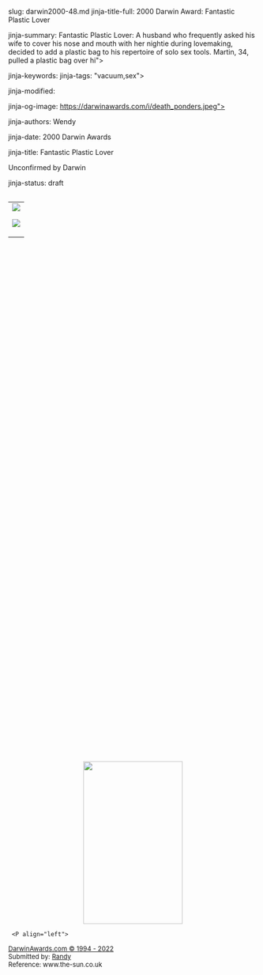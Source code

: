 slug: darwin2000-48.md
jinja-title-full: 2000 Darwin Award: Fantastic Plastic Lover

jinja-summary: Fantastic Plastic Lover: A husband who frequently asked his wife to cover his nose and mouth with her nightie during lovemaking, decided to add a plastic bag to his repertoire of solo sex tools. Martin, 34, pulled a plastic bag over hi">

jinja-keywords:
jinja-tags: "vacuum,sex">

jinja-modified:

jinja-og-image: https://darwinawards.com/i/death_ponders.jpeg">

jinja-authors: Wendy

jinja-date: 2000 Darwin Awards


jinja-title: Fantastic Plastic Lover

Unconfirmed by Darwin</FONT></H2>

jinja-status: draft

<TABLE border=0 align=right><TR><TD align=center>
<A href="/cgi/search.pl?keywords=category%3Dvacuum&swishindex=stories.data&show_description=yes&maxdisplay=10&maxresults=50"><IMG src="/i/icon/vacuum.png" border=0></A>

<A href="/cgi/search.pl?keywords=category%3Dsex&swishindex=stories.data&show_description=yes&maxdisplay=10&maxresults=50"><IMG src="/i/icon/sex.png" border=0></A>

</TD></TR></TABLE>

	 <DIV align="left">(November 2000, England) A husband who frequently asked his wife to cover his nose and mouth with her nightie during lovemaking, decided to add a plastic bag to his repertoire of solo sex tools. Martin, 34, pulled a plastic bag over his head and used a vacuum cleaner to remove the air. He was found lying by the still-running vacuum cleaner, fully clothed, dead, still holding the plug. <!-- Martin Hunt -->
	 </DIV>

<P align=center>
<IMG src="/i/art/banwell/darwin2000-48.gif" width="201" height="329">

	 <P align="left">
<FONT size="-1">
<A href="http://darwinawards.com/misc/copyright.html">
DarwinAwards.com &copy; 1994 - 2022</A>
<BR>
	 Submitted by: <A href="mailto:REMOVE-randorpr@atlantic.net ">Randy</A>
<BR>
	 Reference: www.the-sun.co.uk
</FONT></P>
	

<!--#include virtual="/inc/votebar_viewvoteonly" -->



</H2>
</CENTER>

<!--#include file=nav_2000.html -->


